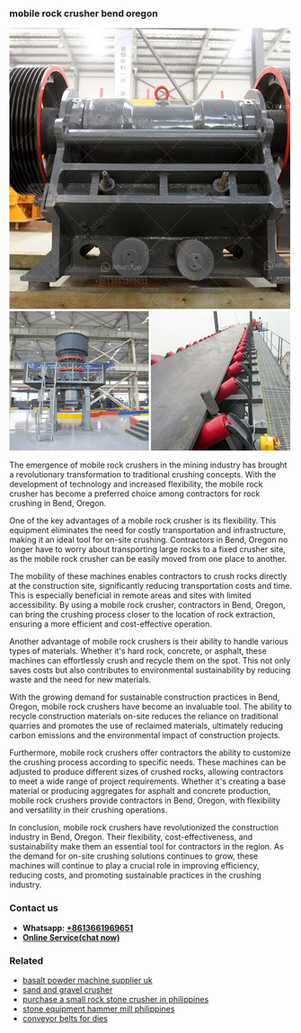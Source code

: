 <h3>mobile rock crusher bend oregon</h3><img src='1706753935.jpg' alt=''><p>The emergence of mobile rock crushers in the mining industry has brought a revolutionary transformation to traditional crushing concepts. With the development of technology and increased flexibility, the mobile rock crusher has become a preferred choice among contractors for rock crushing in Bend, Oregon.</p><p>One of the key advantages of a mobile rock crusher is its flexibility. This equipment eliminates the need for costly transportation and infrastructure, making it an ideal tool for on-site crushing. Contractors in Bend, Oregon no longer have to worry about transporting large rocks to a fixed crusher site, as the mobile rock crusher can be easily moved from one place to another.</p><p>The mobility of these machines enables contractors to crush rocks directly at the construction site, significantly reducing transportation costs and time. This is especially beneficial in remote areas and sites with limited accessibility. By using a mobile rock crusher, contractors in Bend, Oregon, can bring the crushing process closer to the location of rock extraction, ensuring a more efficient and cost-effective operation.</p><p>Another advantage of mobile rock crushers is their ability to handle various types of materials. Whether it's hard rock, concrete, or asphalt, these machines can effortlessly crush and recycle them on the spot. This not only saves costs but also contributes to environmental sustainability by reducing waste and the need for new materials.</p><p>With the growing demand for sustainable construction practices in Bend, Oregon, mobile rock crushers have become an invaluable tool. The ability to recycle construction materials on-site reduces the reliance on traditional quarries and promotes the use of reclaimed materials, ultimately reducing carbon emissions and the environmental impact of construction projects.</p><p>Furthermore, mobile rock crushers offer contractors the ability to customize the crushing process according to specific needs. These machines can be adjusted to produce different sizes of crushed rocks, allowing contractors to meet a wide range of project requirements. Whether it's creating a base material or producing aggregates for asphalt and concrete production, mobile rock crushers provide contractors in Bend, Oregon, with flexibility and versatility in their crushing operations.</p><p>In conclusion, mobile rock crushers have revolutionized the construction industry in Bend, Oregon. Their flexibility, cost-effectiveness, and sustainability make them an essential tool for contractors in the region. As the demand for on-site crushing solutions continues to grow, these machines will continue to play a crucial role in improving efficiency, reducing costs, and promoting sustainable practices in the crushing industry.</p><h3>Contact us</h3><ul><li><strong>Whatsapp:&nbsp;<a href="https://wa.me/8613661969651">+8613661969651</a></strong></li><li><a href="https://swt.shibang-china.com/?git&amp;zhl&amp;mobile rock crusher bend oregon"><strong>Online Service(chat now)</strong></a></li></ul><h3>Related</h3><ul><li><a href='basalt powder machine supplier uk.md'>basalt powder machine supplier uk</a></li><li><a href='sand and gravel crusher.md'>sand and gravel crusher</a></li><li><a href='purchase a small rock stone crusher in philippines.md'>purchase a small rock stone crusher in philippines</a></li><li><a href='stone equipment hammer mill philippines.md'>stone equipment hammer mill philippines</a></li><li><a href='conveyor belts for dies.md'>conveyor belts for dies</a></li></ul>